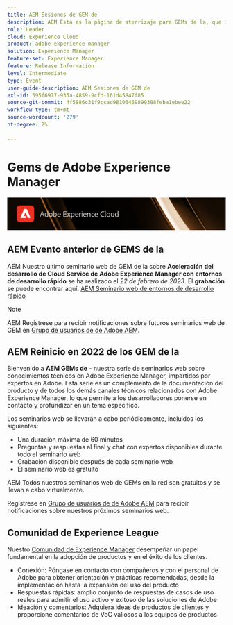 ```yaml
---
title: AEM Sesiones de GEM de
description: AEM Esta es la página de aterrizaje para GEMs de la, que incluye información sobre la serie de seminarios web e información de registro, seminarios web anteriores y futuros
role: Leader
cloud: Experience Cloud
product: adobe experience manager
solution: Experience Manager
feature-set: Experience Manager
feature: Release Information
level: Intermediate
type: Event
user-guide-description: AEM Sesiones de GEM de
exl-id: 595f6977-935a-4859-9cfd-161d45847f85
source-git-commit: 4f5886c31f9ccad98106469899388feba1ebee22
workflow-type: tm+mt
source-wordcount: '279'
ht-degree: 2%

---
```


# Gems de Adobe Experience Manager

<img alt="Experiencias digitales" src="./assets/ADX_Gems.png"/>

## AEM Evento anterior de GEMS de la

<!--  Remove the comment marks, and put the upcoming event in the below table

<table style="max-width: 1214px;">
<tr>
  <td style="vertical-align: top;">
    <a href="https://www.youtube.com/watch?v=f1T9XU9TCJU">
      <img alt="Experience League LIVE Oct 25" src="assets/Oct25_2022_exl_live_banner_web_1920_WebBanner.png">
    </a>
    <div>
      <a href="https://www.youtube.com/watch?v=f1T9XU9TCJU">
        <strong>Deliver the right offer at the right time with decision management</strong>
      </a>
      <br/><em>with Sandra Hausmann, Ben Tepfer, Brandon Poyfair, and Jason Hickey</em>
      <br/><em>October 25, 2022</em>
    </div>
  </td>
</tr>
</table>

-->
AEM Nuestro último seminario web de GEM de la sobre **Aceleración del desarrollo de Cloud Service de Adobe Experience Manager con entornos de desarrollo rápido** se ha realizado el *22 de febrero de 2023*.
El **grabación** se puede encontrar aquí: [AEM Seminario web de entornos de desarrollo rápido](gems2023/rapid-development-environments.md)

>[!NOTE]
>
> AEM Regístrese para recibir notificaciones sobre futuros seminarios web de GEM en [Grupo de usuarios de de Adobe AEM](https://aem-augs.adobe.com/).

## AEM Reinicio en 2022 de los GEM de la

Bienvenido a **AEM GEMs de** - nuestra serie de seminarios web sobre conocimientos técnicos en Adobe Experience Manager, impartidos por expertos en Adobe. Esta serie es un complemento de la documentación del producto y de todos los demás canales técnicos relacionados con Adobe Experience Manager, lo que permite a los desarrolladores ponerse en contacto y profundizar en un tema específico.

Los seminarios web se llevarán a cabo periódicamente, incluidos los siguientes:

* Una duración máxima de 60 minutos
* Preguntas y respuestas al final y chat con expertos disponibles durante todo el seminario web
* Grabación disponible después de cada seminario web
* El seminario web es gratuito

AEM Todos nuestros seminarios web de GEMs en la red son gratuitos y se llevan a cabo virtualmente.

Regístrese en [Grupo de usuarios de de Adobe AEM](https://aem-augs.adobe.com/) para recibir notificaciones sobre nuestros próximos seminarios web.

## Comunidad de Experience League

Nuestro [Comunidad de Experience Manager](https://experienceleaguecommunities.adobe.com/t5/adobe-experience-manager/ct-p/adobe-experience-manager-community?profile.language=es) desempeñar un papel fundamental en la adopción de productos y en el éxito de los clientes.

* Conexión: Póngase en contacto con compañeros y con el personal de Adobe para obtener orientación y prácticas recomendadas, desde la implementación hasta la expansión del uso del producto
* Respuestas rápidas: amplio conjunto de respuestas de casos de uso reales para admitir el uso activo y exitoso de las soluciones de Adobe
* Ideación y comentarios: Adquiera ideas de productos de clientes y proporcione comentarios de VoC valiosos a los equipos de productos
